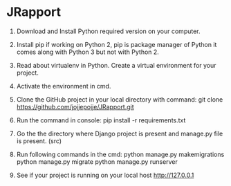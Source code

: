# JRapport

1. Download and Install Python required version on your computer.

2. Install pip if working on Python 2, pip is package manager of Python it comes along with Python 3 but not with Python 2.

3. Read about virtualenv in Python. Create a virtual environment for your project.

4. Activate the environment in cmd.

5. Clone the GitHub project in your local directory with command: git clone https://github.com/jojjepojje/JRapport.git

6. Run the command in console: pip install -r requirements.txt

7. Go the the directory where Django project is present and manage.py file is present. (src)

8. Run following commands in the cmd:
  python manage.py makemigrations
  python manage.py migrate
  python manage.py runserver
  
9. See if your project is running on your local host http://127.0.0.1
